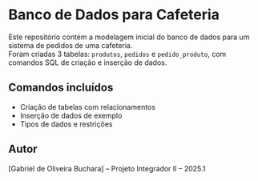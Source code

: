 # Banco de Dados para Cafeteria

Este repositório contém a modelagem inicial do banco de dados para um sistema de pedidos de uma cafeteria.  
Foram criadas 3 tabelas: `produtos`, `pedidos` e `pedido_produto`, com comandos SQL de criação e inserção de dados.

## Comandos incluídos
- Criação de tabelas com relacionamentos
- Inserção de dados de exemplo
- Tipos de dados e restrições

## Autor
[Gabriel de Oliveira Buchara] – Projeto Integrador II – 2025.1
